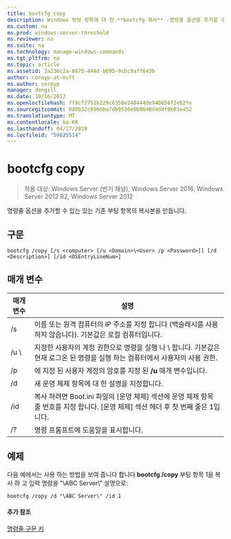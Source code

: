 ```yaml
---
title: bootcfg copy
description: Windows 명령 항목에 대 한 **bootcfg 복사** -명령줄 옵션을 추가할 수 있는 기존 부팅 항목의 복사본을 만듭니다.
ms.custom: na
ms.prod: windows-server-threshold
ms.reviewer: na
ms.suite: na
ms.technology: manage-windows-commands
ms.tgt_pltfrm: na
ms.topic: article
ms.assetid: 2a236c2a-8675-444d-b695-9cbc9aff643b
author: coreyp-at-msft
ms.author: coreyp
manager: dongill
ms.date: 10/16/2017
ms.openlocfilehash: ff8cf2751b229c6358e240444de940658f2eb2fe
ms.sourcegitcommit: 0d0b32c8986ba7db9536e0b8648d4ddf9b03e452
ms.translationtype: MT
ms.contentlocale: ko-KR
ms.lasthandoff: 04/17/2019
ms.locfileid: "59825514"
---
```

# <a name="bootcfg-copy"></a>bootcfg copy

>적용 대상: Windows Server (반기 채널), Windows Server 2016, Windows Server 2012 R2, Windows Server 2012

명령줄 옵션을 추가할 수 있는 있는 기존 부팅 항목의 복사본을 만듭니다.

## <a name="syntax"></a>구문
```
bootcfg /copy [/s <computer> [/u <Domain>\<User> /p <Password>]] [/d <Description>] [/id <OSEntryLineNum>]
```
## <a name="parameters"></a>매개 변수
|매개 변수|설명|
|-------|--------|
|/s <computer>|이름 또는 원격 컴퓨터의 IP 주소를 지정 합니다 (백슬래시를 사용 하지 않습니다). 기본값은 로컬 컴퓨터입니다.|
|/u <Domain>\\<User>|지정한 사용자의 계정 권한으로 명령을 실행 <User>나 <Domain> \\ <User>합니다. 기본값은 현재 로그온 된 명령을 실행 하는 컴퓨터에서 사용자의 사용 권한.|
|/p <Password>|에 지정 된 사용자 계정의 암호를 지정 된 **/u** 매개 변수입니다.|
|/d <Description>|새 운영 체제 항목에 대 한 설명을 지정합니다.|
|/id <OSEntryLineNum>|복사 하려면 Boot.ini 파일의 [운영 체제] 섹션에 운영 체제 항목 줄 번호를 지정 합니다. [운영 체제] 섹션 헤더 후 첫 번째 줄은 1입니다.|
|/?|명령 프롬프트에 도움말을 표시합니다.|
## <a name="BKMK_examples"></a>예제
다음 예에서는 사용 하는 방법을 보여 줍니다 합니다 **bootcfg /copy** 부팅 항목 1을 복사 하 고 입력 명령을 "\ABC Server\\" 설명으로:
```
bootcfg /copy /d "\ABC Server\" /id 1
```
#### <a name="additional-references"></a>추가 참조
[명령줄 구문 키](command-line-syntax-key.md)
